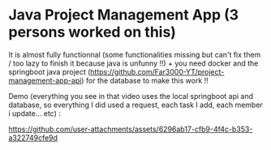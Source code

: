 # Java Project Management App (3 persons worked on this)

It is almost fully functionnal (some functionalities missing but can't fix them / too lazy to finish it because java is unfunny !!) + you need docker and the springboot java project (https://github.com/Far3000-YT/project-management-app-api) for the database to make this work !!

Demo (everything you see in that video uses the local springboot api and database, so everything I did used a request, each task I add, each member i update... etc) : 

https://github.com/user-attachments/assets/6296ab17-cfb9-4f4c-b353-a322749cfe9d
